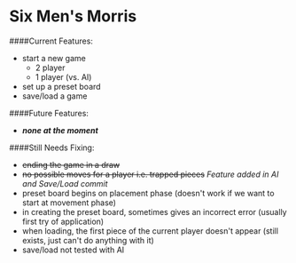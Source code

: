 Six Men's Morris
======================

####Current Features:
- start a new game
  * 2 player
  * 1 player (vs. AI)
- set up a preset board
- save/load a game

####Future Features:
- **_none at the moment_**

####Still Needs Fixing:
- ~~ending the game in a draw~~
- ~~no possible moves for a player i.e. trapped pieces~~  *Feature added in AI and Save/Load commit*
- preset board begins on placement phase (doesn't work if we want to start at movement phase)
- in creating the preset board, sometimes gives an incorrect error (usually first try of application)
- when loading, the first piece of the current player doesn't appear (still exists, just can't do anything with it)
- save/load not tested with AI
